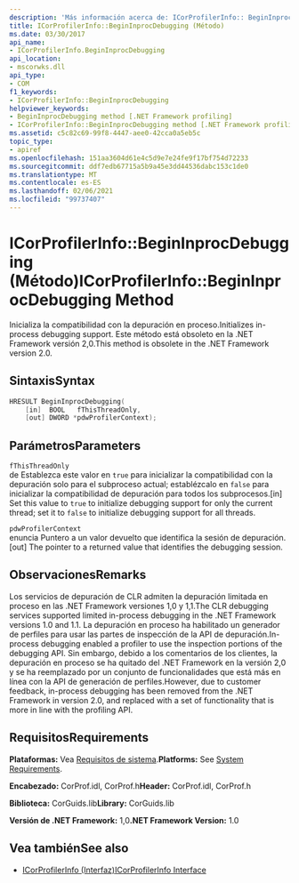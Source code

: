 ```yaml
---
description: 'Más información acerca de: ICorProfilerInfo:: BeginInprocDebugging (método)'
title: ICorProfilerInfo::BeginInprocDebugging (Método)
ms.date: 03/30/2017
api_name:
- ICorProfilerInfo.BeginInprocDebugging
api_location:
- mscorwks.dll
api_type:
- COM
f1_keywords:
- ICorProfilerInfo::BeginInprocDebugging
helpviewer_keywords:
- BeginInprocDebugging method [.NET Framework profiling]
- ICorProfilerInfo::BeginInprocDebugging method [.NET Framework profiling]
ms.assetid: c5c82c69-99f8-4447-aee0-42cca0a5eb5c
topic_type:
- apiref
ms.openlocfilehash: 151aa3604d61e4c5d9e7e24fe9f17bf754d72233
ms.sourcegitcommit: ddf7edb67715a5b9a45e3dd44536dabc153c1de0
ms.translationtype: MT
ms.contentlocale: es-ES
ms.lasthandoff: 02/06/2021
ms.locfileid: "99737407"
---
```

# <a name="icorprofilerinfobegininprocdebugging-method"></a><span data-ttu-id="d5f55-103">ICorProfilerInfo::BeginInprocDebugging (Método)</span><span class="sxs-lookup"><span data-stu-id="d5f55-103">ICorProfilerInfo::BeginInprocDebugging Method</span></span>

<span data-ttu-id="d5f55-104">Inicializa la compatibilidad con la depuración en proceso.</span><span class="sxs-lookup"><span data-stu-id="d5f55-104">Initializes in-process debugging support.</span></span> <span data-ttu-id="d5f55-105">Este método está obsoleto en la .NET Framework versión 2,0.</span><span class="sxs-lookup"><span data-stu-id="d5f55-105">This method is obsolete in the .NET Framework version 2.0.</span></span>  
  
## <a name="syntax"></a><span data-ttu-id="d5f55-106">Sintaxis</span><span class="sxs-lookup"><span data-stu-id="d5f55-106">Syntax</span></span>  
  
```cpp  
HRESULT BeginInprocDebugging(  
    [in]  BOOL   fThisThreadOnly,  
    [out] DWORD *pdwProfilerContext);  
```  
  
## <a name="parameters"></a><span data-ttu-id="d5f55-107">Parámetros</span><span class="sxs-lookup"><span data-stu-id="d5f55-107">Parameters</span></span>  

 `fThisThreadOnly`  
 <span data-ttu-id="d5f55-108">de Establezca este valor en `true` para inicializar la compatibilidad con la depuración solo para el subproceso actual; establézcalo en `false` para inicializar la compatibilidad de depuración para todos los subprocesos.</span><span class="sxs-lookup"><span data-stu-id="d5f55-108">[in] Set this value to `true` to initialize debugging support for only the current thread; set it to `false` to initialize debugging support for all threads.</span></span>  
  
 `pdwProfilerContext`  
 <span data-ttu-id="d5f55-109">enuncia Puntero a un valor devuelto que identifica la sesión de depuración.</span><span class="sxs-lookup"><span data-stu-id="d5f55-109">[out] The pointer to a returned value that identifies the debugging session.</span></span>  
  
## <a name="remarks"></a><span data-ttu-id="d5f55-110">Observaciones</span><span class="sxs-lookup"><span data-stu-id="d5f55-110">Remarks</span></span>  

 <span data-ttu-id="d5f55-111">Los servicios de depuración de CLR admiten la depuración limitada en proceso en las .NET Framework versiones 1,0 y 1,1.</span><span class="sxs-lookup"><span data-stu-id="d5f55-111">The CLR debugging services supported limited in-process debugging in the .NET Framework versions 1.0 and 1.1.</span></span> <span data-ttu-id="d5f55-112">La depuración en proceso ha habilitado un generador de perfiles para usar las partes de inspección de la API de depuración.</span><span class="sxs-lookup"><span data-stu-id="d5f55-112">In-process debugging enabled a profiler to use the inspection portions of the debugging API.</span></span> <span data-ttu-id="d5f55-113">Sin embargo, debido a los comentarios de los clientes, la depuración en proceso se ha quitado del .NET Framework en la versión 2,0 y se ha reemplazado por un conjunto de funcionalidades que está más en línea con la API de generación de perfiles.</span><span class="sxs-lookup"><span data-stu-id="d5f55-113">However, due to customer feedback, in-process debugging has been removed from the .NET Framework in version 2.0, and replaced with a set of functionality that is more in line with the profiling API.</span></span>  
  
## <a name="requirements"></a><span data-ttu-id="d5f55-114">Requisitos</span><span class="sxs-lookup"><span data-stu-id="d5f55-114">Requirements</span></span>  

 <span data-ttu-id="d5f55-115">**Plataformas:** Vea [Requisitos de sistema](../../get-started/system-requirements.md).</span><span class="sxs-lookup"><span data-stu-id="d5f55-115">**Platforms:** See [System Requirements](../../get-started/system-requirements.md).</span></span>  
  
 <span data-ttu-id="d5f55-116">**Encabezado:** CorProf.idl, CorProf.h</span><span class="sxs-lookup"><span data-stu-id="d5f55-116">**Header:** CorProf.idl, CorProf.h</span></span>  
  
 <span data-ttu-id="d5f55-117">**Biblioteca:** CorGuids.lib</span><span class="sxs-lookup"><span data-stu-id="d5f55-117">**Library:** CorGuids.lib</span></span>  
  
 <span data-ttu-id="d5f55-118">**Versión de .NET Framework:** 1,0</span><span class="sxs-lookup"><span data-stu-id="d5f55-118">**.NET Framework Version:** 1.0</span></span>  
  
## <a name="see-also"></a><span data-ttu-id="d5f55-119">Vea también</span><span class="sxs-lookup"><span data-stu-id="d5f55-119">See also</span></span>

- [<span data-ttu-id="d5f55-120">ICorProfilerInfo (Interfaz)</span><span class="sxs-lookup"><span data-stu-id="d5f55-120">ICorProfilerInfo Interface</span></span>](icorprofilerinfo-interface.md)
